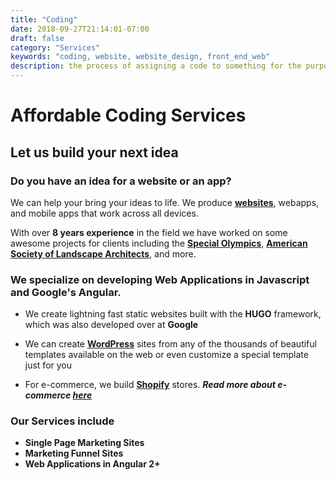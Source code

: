 ```yaml
---
title: "Coding"
date: 2018-09-27T21:14:01-07:00
draft: false
category: "Services"
keywords: "coding, website, website_design, front_end_web"
description: the process of assigning a code to something for the purposes of classification or identification.
---
```

[1]: /services/websites
[2]: https://www.specialolympics.org/ "Special Olympics"
[3]: https://www.asla.org/ "ASLA"
[4]: https://wordpress.com/ "WordPress"
[5]: https://www.shopify.com/ "Shopify"
[6]: /services/e-commerce

# Affordable Coding Services

## Let us build your next idea

### Do you have an idea for a website or an app?

We can help your bring your ideas to life. We produce **[websites][1]**, webapps, and mobile apps that work across all devices.

With over **8 years experience** in the field we have worked on some awesome projects for clients including the **[Special Olympics][2]**, **[American Society of Landscape Architects][3]**, and more.

### We specialize on developing Web Applications in Javascript and Google's Angular.

- We create lightning fast static websites built with the **HUGO** framework, which was also developed over at **Google**

- We can create **[WordPress][4]** sites from any of the thousands of beautiful templates available on the web or even customize a special template just for you

- For e-commerce, we build **[Shopify][5]** stores.  ***Read more about e-commerce [here][6]***

### Our Services include

- **Single Page Marketing Sites**
- **Marketing Funnel Sites**
- **Web Applications in Angular 2+**
